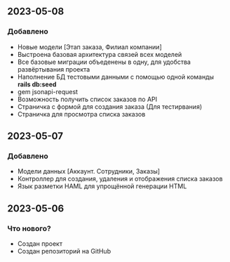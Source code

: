 ## 2023-05-08
### Добавлено
- Новые модели [Этап заказа, Филиал компании]
- Выстроена базовая архитектура связей всех моделей
- Все базовые миграции объеденены в одну, для удобства развёртывания проекта
- Наполнение БД тестовыми данными с помощью одной команды **rails db:seed**
- gem jsonapi-request
- Возможность получить список заказов по API 
- Страничка с формой для создания заказа (Для тестирвания)
- Страничка для просмотра списка заказов

## 2023-05-07
### Добавлено
- Модели данных [Аккаунт. Сотрудники, Заказы]
- Контроллер для создания, удаления и отображения списка заказов
- Язык разметки HAML для упрощённой генерации HTML

## 2023-05-06
### Что нового?
- Создан проект
- Создан репозиторий на GitHub